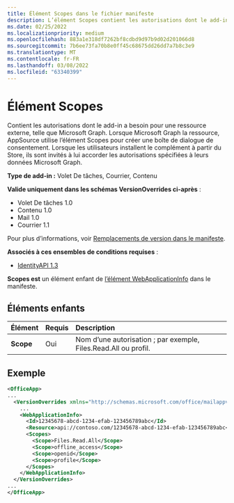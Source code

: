 ```yaml
---
title: Élément Scopes dans le fichier manifeste
description: L’élément Scopes contient les autorisations dont le add-in a besoin pour se connecter à une ressource externe.
ms.date: 02/25/2022
ms.localizationpriority: medium
ms.openlocfilehash: 883a1e318df7262bf8cdbd9d97b9d02d201066d8
ms.sourcegitcommit: 7b6ee73fa70b8e0ff45c68675dd26dd7a7b8c3e9
ms.translationtype: MT
ms.contentlocale: fr-FR
ms.lasthandoff: 03/08/2022
ms.locfileid: "63340399"
---
```

# <a name="scopes-element"></a>Élément Scopes

Contient les autorisations dont le add-in a besoin pour une ressource externe, telle que Microsoft Graph. Lorsque Microsoft Graph la ressource, AppSource utilise l’élément Scopes pour créer une boîte de dialogue de consentement. Lorsque les utilisateurs installent le complément à partir du Store, ils sont invités à lui accorder les autorisations spécifiées à leurs données Microsoft Graph.

**Type de add-in :** Volet De tâches, Courrier, Contenu

**Valide uniquement dans les schémas VersionOverrides ci-après** :

- Volet De tâches 1.0
- Contenu 1.0
- Mail 1.0
- Courrier 1.1

Pour plus d’informations, voir [Remplacements de version dans le manifeste](../../develop/add-in-manifests.md#version-overrides-in-the-manifest).

**Associés à ces ensembles de conditions requises** :

- [IdentityAPI 1.3](../requirement-sets/identity-api-requirement-sets.md)

**Scopes est** un élément enfant de [l’élément WebApplicationInfo](webapplicationinfo.md) dans le manifeste.

## <a name="child-elements"></a>Éléments enfants

|  Élément |  Requis  |  Description  |
|:-----|:-----|:-----|
|  **Scope**                |  Oui     |   Nom d’une autorisation ; par exemple, Files.Read.All ou profil. |

## <a name="example"></a>Exemple

```xml
<OfficeApp>
...
  <VersionOverrides xmlns="http://schemas.microsoft.com/office/mailappversionoverrides" xsi:type="VersionOverridesV1_0">
    ...
    <WebApplicationInfo>
      <Id>12345678-abcd-1234-efab-123456789abc</Id>
      <Resource>api://contoso.com/12345678-abcd-1234-efab-123456789abc<Resource>
      <Scopes>
        <Scope>Files.Read.All</Scope>
        <Scope>offline_access</Scope>
        <Scope>openid</Scope>
        <Scope>profile</Scope>
      </Scopes>
    </WebApplicationInfo>
  </VersionOverrides>
...
</OfficeApp>
```

